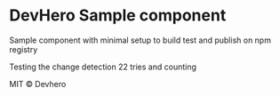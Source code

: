 # DevHero Sample component

Sample component with minimal setup to build test and publish on npm registry

Testing the change detection 22 tries and counting

MIT © Devhero
